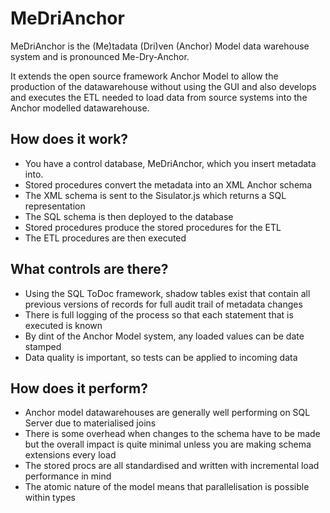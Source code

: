 # MeDriAnchor
MeDriAnchor is the (Me)tadata (Dri)ven (Anchor) Model data warehouse system and 
is pronounced Me-Dry-Anchor. 

It extends the open source framework Anchor Model to allow the production of the
datawarehouse without using the GUI and also develops and executes the ETL needed
to load data from source systems into the Anchor modelled datawarehouse.

## How does it work?
* You have a control database, MeDriAnchor, which you insert metadata into. 
* Stored procedures convert the metadata into an XML Anchor schema
* The XML schema is sent to the Sisulator.js which returns a SQL representation
* The SQL schema is then deployed to the database
* Stored procedures produce the stored procedures for the ETL
* The ETL procedures are then executed

## What controls are there?
* Using the SQL ToDoc framework, shadow tables exist that contain all previous 
versions of records for full audit trail of metadata changes
* There is full logging of the process so that each statement that is executed is known
* By dint of the Anchor Model system, any loaded values can be date stamped
* Data quality is important, so tests can be applied to incoming data

## How does it perform?
* Anchor model datawarehouses are generally well performing on SQL Server due to
materialised joins
* There is some overhead when changes to the schema have to be made but the overall
impact is quite minimal unless you are making schema extensions every load
* The stored procs are all standardised and written with incremental load performance in mind
* The atomic nature of the model means that parallelisation is possible within types
